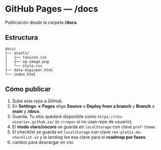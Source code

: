 # GitHub Pages — /docs
Publicación desde la carpeta **/docs**.

## Estructura
```
docs/
├── assets/
│   ├── favicon.ico
│   ├── og-image.png
│   └── style.css
├── data-engineer.html
└── index.html
```

## Cómo publicar
1. Sube este repo a GitHub.
2. En **Settings → Pages** elige **Source = Deploy from a branch** y **Branch = main** y **/docs**.
3. Guarda. Tu sitio quedará disponible como `https://<tu-usuario>.github.io/` (o `/<repo>` si no usas repo de usuario).
4. El **modo claro/oscuro** se guarda en `localStorage` con clave `pref-theme`.
5. El checklist se guarda en `localStorage` con clave `rex-platzi-de-checklist-v2` y la landing lee esa clave para el **roadmap por fases**.
6. cambio para descargar en vsc
